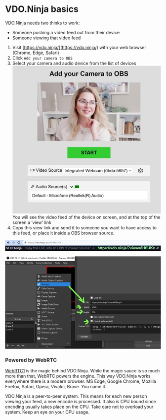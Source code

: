 # VDO.Ninja basics

VDO.Ninja needs two thinks to work:

* Someone pushing a video feed out from their device
* Someone viewing that video feed

1. Visit [https://vdo.ninja/](https://vdo.ninja/) with your web browser (Chrome, Edge, Safari)
2. Click `Add your camera to OBS`
3. Select your camera and audio device from the list of devices![](<../.gitbook/assets/camera picker>)\
   You will see the video feed of the device on screen, and at the top of the screen a ‘view’ link
4. Copy this view link and send it to someone you want to have access to this feed, or place it inside a OBS browser source.

![](<../.gitbook/assets/image (1) (2).png>)

![](../.gitbook/assets/obs)

### Powered by WebRTC

[WebRTC](https://webrtc.org/)[1](broken-reference) is the magic behind VDO.Ninja. While the magic sauce is so much more than that, WebRTC powers the engine. This way VDO.Ninja works everywhere there is a modern browser. MS Edge, Google Chrome, Mozilla Firefox, Safari, Opera, Vivaldi, Brave. You name it.

VDO.Ninja is a peer-to-peer system. This means for each new person viewing your feed, a new encode is processed. It also is CPU bound since encoding usually takes place on the CPU. Take care not to overload your system. Keep an eye on your CPU usage.

